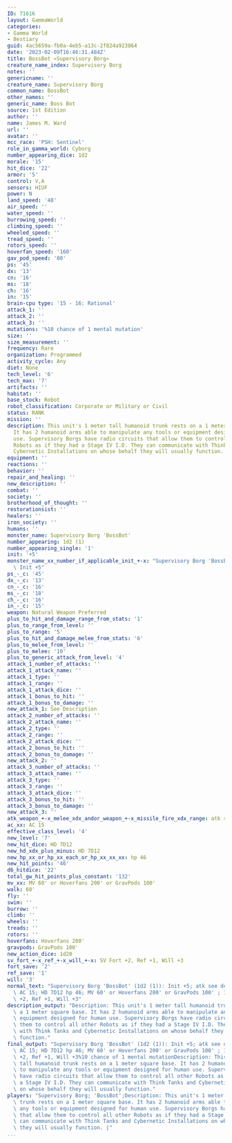 ```yaml
---
ID: 71616
layout: GammaWorld
categories:
- Gamma World
- Bestiary
guid: 4ac5659a-fb0a-4eb5-a13c-2f824a923864
date: '2023-02-09T16:46:31.484Z'
title: BossBot «Supervisory Borg»
creature_name_index: Supervisory Borg
notes: ''
genericname: ''
creature_name: Supervisory Borg
common_name: BossBot
other_names: ''
generic_name: Boss Bot
source: 1st Edition
author: ''
name: James M. Ward
url: ''
avatar: ''
mcc_race: 'PSH: Sentinel'
role_in_gamma_world: Cyborg
number_appearing_dice: 1d2
morale: '15'
hit_dice: '22'
armor: '5'
control: V,A
sensors: HIUF
power: N
land_speed: '48'
air_speed: ''
water_speed: ''
burrowing_speed: ''
climbing_speed: ''
wheeled_speed: ''
tread_speed: ''
rotors_speed: ''
hoverfan_speed: '160'
gav_pod_speed: '80'
ps: '45'
dx: '13'
cn: '16'
ms: '18'
ch: '16'
in: '15'
brain-cpu type: '15 - 16: Rational'
attack_1: ''
attack_2: ''
attack_3: ''
mutations: '%10 chance of 1 mental mutation'
size: ''
size_measurement: ''
frequency: Rare
organization: Programmed
activity_cycle: Any
diet: None
tech_level: '6'
tech_max: '7'
artifacts: ''
habitat: ''
base_stock: Robot
robot_classification: Corporate or Military or Civil
status: RANK
mission: ''
description: This unit's 1 meter tall humanoid trunk rests on a 1 meter square base.
  It has 2 humanoid arms able to manipulate any tools or equipment designed for human
  use. Supervisory Borgs have radio circuits that allow them to control all other
  Robots as if they had a Stage IV I.D. They can communicate with Think Tanks and
  Cybernetic Installations on whose behalf they will usually function.
equipment: ''
reactions: ''
behavior: ''
repair_and_healing: ''
new_description: ''
combat: ''
society: ''
brotherhood_of_thought: ''
restorationsist: ''
healers: ''
iron_society: ''
humans: ''
monster_name: Supervisory Borg 'BossBot'
number_appearing: 1d2 (1)
number_appearing_single: '1'
init: '+5'
monster_name_xx_number_if_applicable_init_+-x: "Supervisory Borg 'BossBot' (1d2 (1)):\
  \ Init +5"
ps_-_c: '45'
dx_-_c: '13'
cn_-_c: '16'
ms_-_c: '18'
ch_-_c: '16'
in_-_c: '15'
weapon: Natural Weapon Preferred
plus_to_hit_and_damage_range_from_stats: '1'
plus_to_range_from_level: ''
plus_to_range: '5'
plus_to_hit_and_damage_melee_from_stats: '6'
plus_to_melee_from_level: ''
plus_to_melee: '10'
plus_to_generic_attack_from_level: '4'
attack_1_number_of_attacks: ''
attack_1_attack_name: ''
attack_1_type: ''
attack_1_range: ''
attack_1_attack_dice: ''
attack_1_bonus_to_hit: ''
attack_1_bonus_to_damage: ''
new_attack_1: See Description
attack_2_number_of_attacks: ''
attack_2_attack_name: ''
attack_2_type: ''
attack_2_range: ''
attack_2_attack_dice: ''
attack_2_bonus_to_hit: ''
attack_2_bonus_to_damage: ''
new_attack_2: ''
attack_3_number_of_attacks: ''
attack_3_attack_name: ''
attack_3_type: ''
attack_3_range: ''
attack_3_attack_dice: ''
attack_3_bonus_to_hit: ''
attack_3_bonus_to_damage: ''
new_attack_3: ''
atk_weapon_+-x_melee_xdx_andor_weapon_+-x_missile_fire_xdx_range: atk see description
ac_xx: AC 15
effective_class_level: '4'
new_level: '7'
new_hit_dice: HD 7D12
new_hd_xdx_plus_minus: HD 7D12
new_hp_xx_or_hp_xx_each_or_hp_xx_xx_xx: hp 46
new_hit_points: '46'
d6_hitdice: '22'
total_gw_hit_points_plus_constant: '132'
mv_xx: MV 60' or Hoverfans 200' or GravPods 100'
walk: 60'
fly: ''
swim: ''
burrow: ''
climb: ''
wheels: ''
treads: ''
rotors: ''
hoverfans: Hoverfans 200'
gravpods: GravPods 100'
new_action_dice: 1d20
sv_fort_+-x_ref_+-x_will_+-x: SV Fort +2, Ref +1, Will +3
fort_save: '2'
ref_save: '1'
will: '3'
normal_text: "Supervisory Borg 'BossBot' (1d2 (1)): Init +5; atk see description;\
  \ AC 15; HD 7D12 hp 46; MV 60' or Hoverfans 200' or GravPods 100' ; 1d20; SV Fort\
  \ +2, Ref +1, Will +3"
description_output: "Description: This unit's 1 meter tall humanoid trunk rests on\
  \ a 1 meter square base. It has 2 humanoid arms able to manipulate any tools or\
  \ equipment designed for human use. Supervisory Borgs have radio circuits that allow\
  \ them to control all other Robots as if they had a Stage IV I.D. They can communicate\
  \ with Think Tanks and Cybernetic Installations on whose behalf they will usually\
  \ function."
final_output: "Supervisory Borg 'BossBot' (1d2 (1)): Init +5; atk see description;\
  \ AC 15; HD 7D12 hp 46; MV 60' or Hoverfans 200' or GravPods 100' ; 1d20; SV Fort\
  \ +2, Ref +1, Will +3%10 chance of 1 mental mutationDescription: This unit's 1 meter\
  \ tall humanoid trunk rests on a 1 meter square base. It has 2 humanoid arms able\
  \ to manipulate any tools or equipment designed for human use. Supervisory Borgs\
  \ have radio circuits that allow them to control all other Robots as if they had\
  \ a Stage IV I.D. They can communicate with Think Tanks and Cybernetic Installations\
  \ on whose behalf they will usually function."
players: "Supervisory Borg; 'BossBot';Description: This unit's 1 meter tall humanoid\
  \ trunk rests on a 1 meter square base. It has 2 humanoid arms able to manipulate\
  \ any tools or equipment designed for human use. Supervisory Borgs have radio circuits\
  \ that allow them to control all other Robots as if they had a Stage IV I.D. They\
  \ can communicate with Think Tanks and Cybernetic Installations on whose behalf\
  \ they will usually function. |"
...
```

